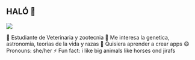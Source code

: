 ## HALÓ 👋

![](https://static.wikia.nocookie.net/reinoanimalia/images/8/85/Alce.png/revision/latest?cb=20140311015929&path-prefix=es)

🌱 Estudiante de Veterinaria y zootecnia 
🔭 Me interesa la genetica, astronomia, teorias de la vida y razas
🤔 Quisiera aprender a crear apps
😄 Pronouns: she/her
⚡ Fun fact: i like big animals like horses ond jirafs 
<!--
*fresaasperasypapayas/fresaasperasypapayas* is a ✨ special ✨ repository because its `README.md` (this file) appears on your GitHub profile.



-->
